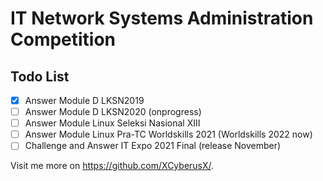 # IT Network Systems Administration Competition

## Todo List
- [x] Answer Module D LKSN2019
- [ ] Answer Module D LKSN2020 (onprogress)
- [ ] Answer Module Linux Seleksi Nasional XIII
- [ ] Answer Module Linux Pra-TC Worldskills 2021 (Worldskills 2022 now)
- [ ] Challenge and Answer IT Expo 2021 Final (release November)

Visit me more on https://github.com/XCyberusX/.